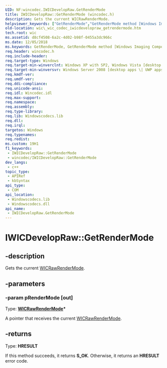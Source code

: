 ```yaml
---
UID: NF:wincodec.IWICDevelopRaw.GetRenderMode
title: IWICDevelopRaw::GetRenderMode (wincodec.h)
description: Gets the current WICRawRenderMode.
helpviewer_keywords: ["GetRenderMode","GetRenderMode method [Windows Imaging Component]","GetRenderMode method [Windows Imaging Component]","IWICDevelopRaw interface","IWICDevelopRaw interface [Windows Imaging Component]","GetRenderMode method","IWICDevelopRaw.GetRenderMode","IWICDevelopRaw::GetRenderMode","_wic_codec_iwicdevelopraw_getrendermode","wic._wic_codec_iwicdevelopraw_getrendermode","wincodec/IWICDevelopRaw::GetRenderMode"]
old-location: wic\_wic_codec_iwicdevelopraw_getrendermode.htm
tech.root: wic
ms.assetid: d8cf4508-6a2c-4d02-b98f-0455a3dc966c
ms.date: 12/05/2018
ms.keywords: GetRenderMode, GetRenderMode method [Windows Imaging Component], GetRenderMode method [Windows Imaging Component],IWICDevelopRaw interface, IWICDevelopRaw interface [Windows Imaging Component],GetRenderMode method, IWICDevelopRaw.GetRenderMode, IWICDevelopRaw::GetRenderMode, _wic_codec_iwicdevelopraw_getrendermode, wic._wic_codec_iwicdevelopraw_getrendermode, wincodec/IWICDevelopRaw::GetRenderMode
req.header: wincodec.h
req.include-header: 
req.target-type: Windows
req.target-min-winverclnt: Windows XP with SP2, Windows Vista [desktop apps \| UWP apps]
req.target-min-winversvr: Windows Server 2008 [desktop apps \| UWP apps]
req.kmdf-ver: 
req.umdf-ver: 
req.ddi-compliance: 
req.unicode-ansi: 
req.idl: Wincodec.idl
req.max-support: 
req.namespace: 
req.assembly: 
req.type-library: 
req.lib: Windowscodecs.lib
req.dll: 
req.irql: 
targetos: Windows
req.typenames: 
req.redist: 
ms.custom: 19H1
f1_keywords:
 - IWICDevelopRaw::GetRenderMode
 - wincodec/IWICDevelopRaw::GetRenderMode
dev_langs:
 - c++
topic_type:
 - APIRef
 - kbSyntax
api_type:
 - COM
api_location:
 - Windowscodecs.lib
 - Windowscodecs.dll
api_name:
 - IWICDevelopRaw.GetRenderMode
---
```


# IWICDevelopRaw::GetRenderMode


## -description

Gets the current <a href="https://docs.microsoft.com/windows/desktop/api/wincodec/ne-wincodec-wicrawrendermode">WICRawRenderMode</a>.

## -parameters

### -param pRenderMode [out]

Type: <b><a href="https://docs.microsoft.com/windows/desktop/api/wincodec/ne-wincodec-wicrawrendermode">WICRawRenderMode</a>*</b>

A pointer that receives the current <a href="https://docs.microsoft.com/windows/desktop/api/wincodec/ne-wincodec-wicrawrendermode">WICRawRenderMode</a>.

## -returns

Type: <b>HRESULT</b>

If this method succeeds, it returns <b xmlns:loc="http://microsoft.com/wdcml/l10n">S_OK</b>. Otherwise, it returns an <b xmlns:loc="http://microsoft.com/wdcml/l10n">HRESULT</b> error code.

